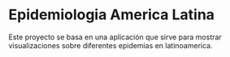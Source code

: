 # Epidemiologia America Latina

Este proyecto se basa en una aplicación que sirve para mostrar visualizaciones sobre diferentes epidemias en latinoamerica.


